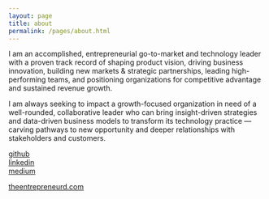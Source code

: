 ```yaml
---
layout: page
title: about
permalink: /pages/about.html
---
```


I am an accomplished, entrepreneurial go-to-market and technology leader with a proven track record of shaping product vision,
driving business innovation, building new markets & strategic partnerships, leading high- performing teams, and
positioning organizations for competitive advantage and sustained revenue growth.

I am always seeking to impact a growth-focused organization in need of a well-rounded, collaborative leader who can bring
insight-driven strategies and data-driven business models to transform its technology practice — carving pathways to new
opportunity and deeper relationships with stakeholders and customers.

[github](https://github.com/markhary)<br/>
[linkedin](https://linkedin.com/in/markhary)<br/>
[medium](https://medium.com/@mark.hary)

[theentrepreneurd.com](https://www.theentrepreneurd.com)
